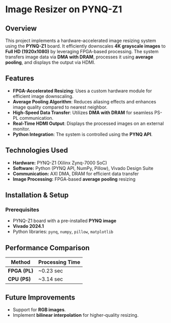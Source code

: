 # Image Resizer on PYNQ-Z1

## Overview

This project implements a hardware-accelerated image resizing system using the **PYNQ-Z1** board. It efficiently downscales **4K grayscale images** to **Full HD (1920x1080)** by leveraging FPGA-based processing. The system transfers image data via **DMA with DRAM**, processes it using **average pooling**, and displays the output via HDMI.

## Features

- **FPGA-Accelerated Resizing**: Uses a custom hardware module for efficient image downscaling.
- **Average Pooling Algorithm**: Reduces aliasing effects and enhances image quality compared to nearest neighbor.
- **High-Speed Data Transfer**: Utilizes **DMA with DRAM** for seamless PS-PL communication.
- **Real-Time HDMI Output**: Displays the processed images on an external monitor.
- **Python Integration**: The system is controlled using the **PYNQ API**.

## Technologies Used

- **Hardware:** PYNQ-Z1 (Xilinx Zynq-7000 SoC)
- **Software:** Python (PYNQ API, NumPy, Pillow), Vivado Design Suite
- **Communication:** AXI DMA, DRAM for efficient data transfer
- **Image Processing:** FPGA-based **average pooling** resizing

## Installation & Setup

### Prerequisites

- PYNQ-Z1 board with a pre-installed **PYNQ image**
- **Vivado 2024.1**
- Python libraries: `pynq`, `numpy`, `pillow`, `matplotlib`

## Performance Comparison

| Method        | Processing Time |
| ------------- | --------------- |
| **FPGA (PL)** | \~0.23 sec      |
| **CPU (PS)**  | \~3.14 sec      |

## Future Improvements

- Support for **RGB images**.
- Implement **bilinear interpolation** for higher-quality resizing.

